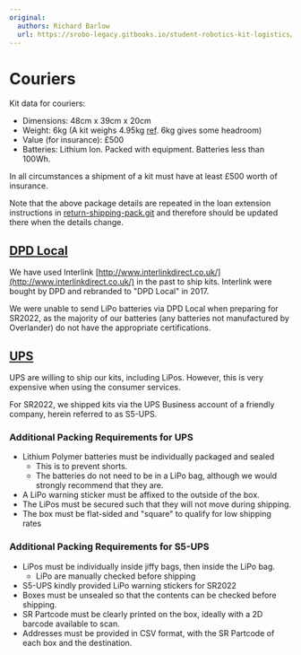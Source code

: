 ```yaml
---
original:
  authors: Richard Barlow
  url: https://srobo-legacy.gitbooks.io/student-robotics-kit-logistics/kit-transport/couriers.html
---
```

# Couriers

Kit data for couriers:

* Dimensions: 48cm x 39cm x 20cm
* Weight: 6kg (A kit weighs 4.95kg [ref](../../hardware/kit-definition.md). 6kg gives some headroom)
* Value (for insurance): £500
* Batteries: Lithium Ion. Packed with equipment. Batteries less than 100Wh.

In all circumstances a shipment of a kit must have at least £500 worth of insurance.

Note that the above package details are repeated in the loan extension instructions in [return-shipping-pack.git](https://github.com/srobo/return-shipping-pack/tree/master/instructions) and therefore should be updated there when the details change.

## [DPD Local](https://www.dpdlocal.co.uk/)

We have used Interlink [http://www.interlinkdirect.co.uk/](http://www.interlinkdirect.co.uk/) in the past to ship kits. Interlink were bought by DPD and rebranded to "DPD Local" in 2017.

We were unable to send LiPo batteries via DPD Local when preparing for SR2022, as the majority of our batteries (any batteries not manufactured by Overlander) do not have the appropriate certifications.

## [UPS](https://www.ups.com/gb/en/Home.page)

UPS are willing to ship our kits, including LiPos. However, this is very expensive when using the consumer services.

For SR2022, we shipped kits via the UPS Business account of a friendly company, herein referred to as S5-UPS.

### Additional Packing Requirements for UPS

* Lithium Polymer batteries must be individually packaged and sealed
  * This is to prevent shorts.
  * The batteries do not need to be in a LiPo bag, although we would strongly recommend that they are.
* A LiPo warning sticker must be affixed to the outside of the box.
* The LiPos must be secured such that they will not move during shipping.
* The box must be flat-sided and "square" to qualify for low shipping rates

### Additional Packing Requirements for S5-UPS

* LiPos must be individually inside jiffy bags, then inside the LiPo bag.
  * LiPo are manually checked before shipping
* S5-UPS kindly provided LiPo warning stickers for SR2022
* Boxes must be unsealed so that the contents can be checked before shipping.
* SR Partcode must be clearly printed on the box, ideally with a 2D barcode available to scan.
* Addresses must be provided in CSV format, with the SR Partcode of each box and the destination.
